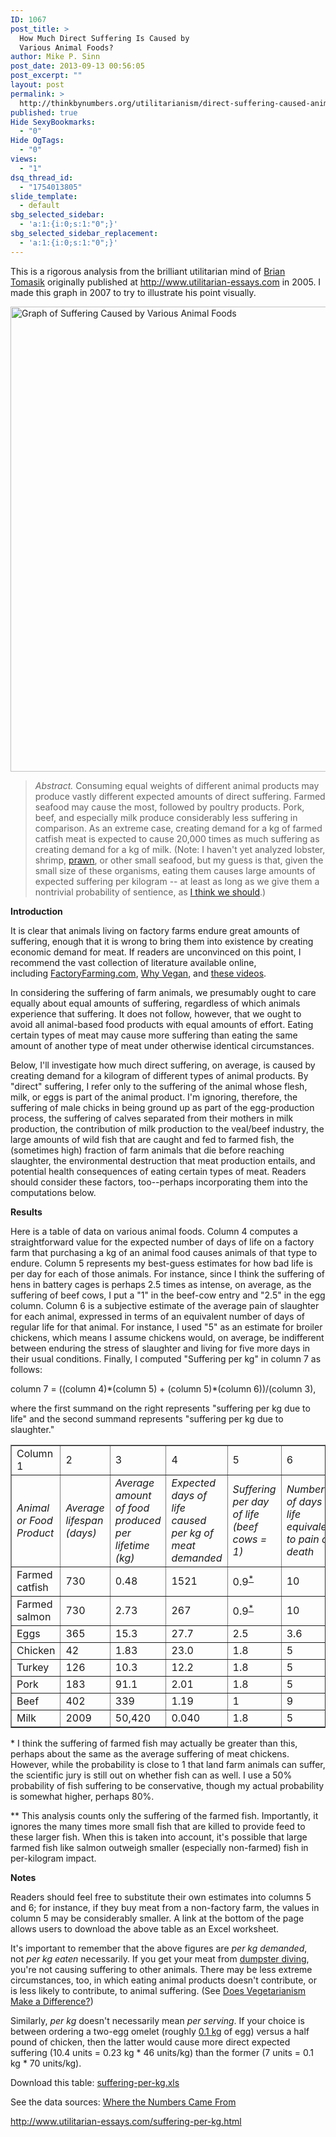 ```yaml
---
ID: 1067
post_title: >
  How Much Direct Suffering Is Caused by
  Various Animal Foods?
author: Mike P. Sinn
post_date: 2013-09-13 00:56:05
post_excerpt: ""
layout: post
permalink: >
  http://thinkbynumbers.org/utilitarianism/direct-suffering-caused-animal-foods/
published: true
Hide SexyBookmarks:
  - "0"
Hide OgTags:
  - "0"
views:
  - "1"
dsq_thread_id:
  - "1754013805"
slide_template:
  - default
sbg_selected_sidebar:
  - 'a:1:{i:0;s:1:"0";}'
sbg_selected_sidebar_replacement:
  - 'a:1:{i:0;s:1:"0";}'
---
```

<p style="text-align: left;" align="center">This is a rigorous analysis from the brilliant utilitarian mind of <a href="http://briantomasik.com/">Brian Tomasik</a> originally published at <a href="http://reducing-suffering.org/">http://www.utilitarian-essays.com</a> in 2005. I made this graph in 2007 to try to illustrate his point visually.</p>

<p style="text-align: left;" align="center"><a href="http://thinkbynumbers.org/wp-content/uploads/2011/10/Suffering-Caused-by-Various-Animal-Foods.jpg"><img title="Suffering Caused by Various Animal Foods" src="http://thinkbynumbers.org/wp-content/uploads/2011/10/Suffering-Caused-by-Various-Animal-Foods.jpg" alt="Graph of Suffering Caused by Various Animal Foods" width="571" height="744" /></a></p>

<blockquote><em>Abstract.</em> Consuming equal weights of different animal products may produce vastly different expected amounts of direct suffering. Farmed seafood may cause the most, followed by poultry products. Pork, beef, and especially milk produce considerably less suffering in comparison. As an extreme case, creating demand for a kg of farmed catfish meat is expected to cause 20,000 times as much suffering as creating demand for a kg of milk. (Note: I haven't yet analyzed lobster, shrimp, <a href="http://www.dailymail.co.uk/sciencetech/article-492323/Prawns-feel-pain-say-scientists.html">prawn</a>, or other small seafood, but my guess is that, given the small size of these organisms, eating them causes large amounts of expected suffering per kilogram -- at least as long as we give them a nontrivial probability of sentience, as <a href="https://en.wikipedia.org/wiki/Pain_in_crustaceans">I think we should</a>.)</blockquote>

<strong>Introduction</strong>

It is clear that animals living on factory farms endure great amounts of suffering, enough that it is wrong to bring them into existence by creating economic demand for meat. If readers are unconvinced on this point, I recommend the vast collection of literature available online, including <a href="http://www.farmsanctuary.org/learn/factory-farming/">FactoryFarming.com</a>, <a href="http://veganoutreach.org/modernfarms/">Why Vegan</a>, and <a href="http://reducing-suffering.org/on-the-seriousness-of-suffering/#factory-farming">these videos</a>.

In considering the suffering of farm animals, we presumably ought to care equally about equal amounts of suffering, regardless of which animals experience that suffering. It does not follow, however, that we ought to avoid all animal-based food products with equal amounts of effort. Eating certain types of meat may cause more suffering than eating the same amount of another type of meat under otherwise identical circumstances.

Below, I'll investigate how much direct suffering, on average, is caused by creating demand for a kilogram of different types of animal products. By "direct" suffering, I refer only to the suffering of the animal whose flesh, milk, or eggs is part of the animal product. I'm ignoring, therefore, the suffering of male chicks in being ground up as part of the egg-production process, the suffering of calves separated from their mothers in milk production, the contribution of milk production to the veal/beef industry, the large amounts of wild fish that are caught and fed to farmed fish, the (sometimes high) fraction of farm animals that die before reaching slaughter, the environmental destruction that meat production entails, and potential health consequences of eating certain types of meat. Readers should consider these factors, too--perhaps incorporating them into the computations below.

<strong>Results</strong>

<p align="left">Here is a table of data on various animal foods. Column 4 computes a straightforward value for the expected number of days of life on a factory farm that purchasing a kg of an animal food causes animals of that type to endure. Column 5 represents my best-guess estimates for how bad life is per day for each of those animals. For instance, since I think the suffering of hens in battery cages is perhaps 2.5 times as intense, on average, as the suffering of beef cows, I put a "1" in the beef-cow entry and "2.5" in the egg column. Column 6 is a subjective estimate of the average pain of slaughter for each animal, expressed in terms of an equivalent number of days of regular life for that animal. For instance, I used "5" as an estimate for broiler chickens, which means I assume chickens would, on average, be indifferent between enduring the stress of slaughter and living for five more days in their usual conditions. Finally, I computed "Suffering per kg" in column 7 as follows:</p>

<p align="left">column 7 = ((column 4)*(column 5) + (column 5)*(column 6))/(column 3),</p>

<p align="left">where the first summand on the right represents "suffering per kg due to life" and the second summand represents "suffering per kg due to slaughter."</p>

<table border="1" width="914">
<tbody>
<tr>
<td>Column 1</td>
<td>2</td>
<td>3</td>
<td>4</td>
<td>5</td>
<td>6</td>
<td>7</td>
</tr>
<tr>
<td width="84"><em>Animal or Food Product</em></td>
<td width="99"><em>Average lifespan (days)</em></td>
<td width="177"><em>Average amount of food produced per lifetime (kg)</em></td>
<td width="162"><em>Expected days of life caused per kg of meat demanded</em></td>
<td width="142"><em>Suffering per day of life (beef cows = 1)</em></td>
<td width="103"><em>Number of days of life equivalent to pain of death</em></td>
<td width="101"><em>Expected suffering caused per kg demanded</em></td>
</tr>
<tr>
<td>Farmed catfish</td>
<td>730</td>
<td>0.48</td>
<td>1521</td>
<td>0.9<sup><a href="http://reducing-suffering.org/how-much-direct-suffering-is-caused-by-various-animal-foods/#note_fish">*</a></sup></td>
<td>10</td>
<td>1388</td>
</tr>
<tr>
<td>Farmed salmon</td>
<td>730</td>
<td>2.73</td>
<td>267</td>
<td>0.9<sup><a href="http://reducing-suffering.org/how-much-direct-suffering-is-caused-by-various-animal-foods/#note_fish">*</a></sup></td>
<td>10</td>
<td>244<sup><a href="http://reducing-suffering.org/how-much-direct-suffering-is-caused-by-various-animal-foods/#note_salmon">**</a></sup></td>
</tr>
<tr>
<td>Eggs</td>
<td>365</td>
<td>15.3</td>
<td>27.7</td>
<td>2.5</td>
<td>3.6</td>
<td>70</td>
</tr>
<tr>
<td>Chicken</td>
<td>42</td>
<td>1.83</td>
<td>23.0</td>
<td>1.8</td>
<td>5</td>
<td>46</td>
</tr>
<tr>
<td>Turkey</td>
<td>126</td>
<td>10.3</td>
<td>12.2</td>
<td>1.8</td>
<td>5</td>
<td>23</td>
</tr>
<tr>
<td>Pork</td>
<td>183</td>
<td>91.1</td>
<td>2.01</td>
<td>1.8</td>
<td>5</td>
<td>3.7</td>
</tr>
<tr>
<td>Beef</td>
<td>402</td>
<td>339</td>
<td>1.19</td>
<td>1</td>
<td>9</td>
<td>1.2</td>
</tr>
<tr>
<td>Milk</td>
<td>2009</td>
<td>50,420</td>
<td>0.040</td>
<td>1.8</td>
<td>5</td>
<td>0.07</td>
</tr>
</tbody>
</table>

<a id="note_fish" name="note_fish"></a>* I think the suffering of farmed fish may actually be greater than this, perhaps about the same as the average suffering of meat chickens. However, while the probability is close to 1 that land farm animals can suffer, the scientific jury is still out on whether fish can as well. I use a 50% probability of fish suffering to be conservative, though my actual probability is somewhat higher, perhaps 80%.

<a id="note_salmon" name="note_fish"></a>** This analysis counts only the suffering of the farmed fish. Importantly, it ignores the many times more small fish that are killed to provide feed to these larger fish. When this is taken into account, it's possible that large farmed fish like salmon outweigh smaller (especially non-farmed) fish in per-kilogram impact.

<strong>Notes</strong>

Readers should feel free to substitute their own estimates into columns 5 and 6; for instance, if they buy meat from a non-factory farm, the values in column 5 may be considerably smaller. A link at the bottom of the page allows users to download the above table as an Excel worksheet.

It's important to remember that the above figures are <em>per kg demanded</em>, not <em>per kg eaten</em> necessarily. If you get your meat from <a href="https://en.wikipedia.org/wiki/Dumpster_diving">dumpster diving</a>, you're not causing suffering to other animals. There may be less extreme circumstances, too, in which eating animal products doesn't contribute, or is less likely to contribute, to animal suffering. (See <a href="http://reducing-suffering.org/does-vegetarianism-make-a-difference/">Does Vegetarianism Make a Difference?</a>)

Similarly, <em>per kg</em> doesn't necessarily mean <em>per serving</em>. If your choice is between ordering a two-egg omelet (roughly <a href="http://reducing-suffering.org/how-much-direct-suffering-is-caused-by-various-animal-foods/#egg_weight">0.1 kg</a> of egg) versus a half pound of chicken, then the latter would cause more direct expected suffering (10.4 units = 0.23 kg * 46 units/kg) than the former (7 units = 0.1 kg * 70 units/kg).

Download this table: <a href="http://www.utilitarian-essays.com/suffering-per-kg.xls">suffering-per-kg.xls</a>

See the data sources: <a href="http://reducing-suffering.org/how-much-direct-suffering-is-caused-by-various-animal-foods/">Where the Numbers Came From</a>

<a href="http://reducing-suffering.org/how-much-direct-suffering-is-caused-by-various-animal-foods/">http://www.utilitarian-essays.com/suffering-per-kg.html</a>

&nbsp;